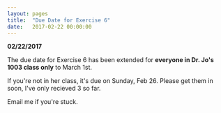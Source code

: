 ```yaml
---
layout: pages
title:  "Due Date for Exercise 6"
date:   2017-02-22 00:00:00
---
```


**02/22/2017**

The due date for Exercise 6 has been extended for **everyone in Dr. Jo's 1003 class only** to March 1st.

If you're not in her class, it's due on Sunday, Feb 26. 
Please get them in soon, I've only recieved 3 so far.

Email me if you're stuck.
